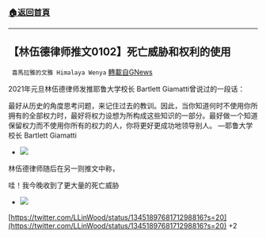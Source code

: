 ###  [:house:返回首頁](https://github.com/ourhimalayas/txt)
---

## 【林伍德律师推文0102】死亡威胁和权利的使用
` 喜馬拉雅的文雅 Himalaya Wenya` [轉載自GNews](https://gnews.org/zh-hans/707928/)

2021年元旦林伍德律师发推耶鲁大学校长 Bartlett Giamatti曾说过的一段话：

最好从历史的角度思考问题，来记住过去的教训。因此，当你知道何时不使用你所拥有的全部权力时，最好将权力设想为所构成这些知识的一部分。最好做一个知道保留权力而不使用你所有的权力的人，你将更好更成功地领导别人。
—耶鲁大学校长 Bartlett Giamatti

- ![]()![](https://gnews.org/wp-content/uploads/2021/01/far-better-to-think-2.jpg)


林伍德律师随后在另一则推文中称，

哇！我今晚收到了更大量的死亡威胁

- ![]()![](https://gnews.org/wp-content/uploads/2021/01/wow-im-getting.png)

[https://twitter.com/LLinWood/status/1345189768171298816?s=20](https://twitter.com/LLinWood/status/1345189768171298816?s=20)
+2

